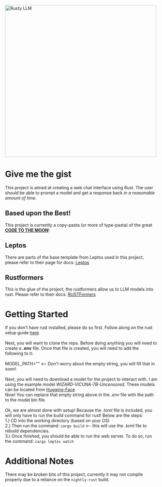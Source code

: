 <picture>
  <img height="500" width="500" src="https://github.com/JSH5000/RUSTY_LLM/assets/39937127/de2ce28a-8408-4ebc-9615-1a4fec2103a1" alt="Rusty LLM" />
</picture>

# Give me the gist
This project is aimed at creating a web chat interface using Rust. The user should be able to prompt a model and get a response back *in a reasonable amount of time*.

## Based upon the Best!
This project is currently a copy-pasta (or more of type-pasta) of the great [**CODE TO THE MOON**](https://www.youtube.com/watch?v=vAjle3c9Xqc&t=2184s)!

## Leptos
There are parts of the base template from Leptos used in this project, please refer to their page for docs: [Leptos](https://github.com/leptos-rs/leptos)

## Rustformers
This is the glue of the project, the rustformers allow us to LLM models into rust. Please refer to their docs: [RUSTFormers](https://github.com/rustformers)

# Getting Started
If you don't have rust installed, please do so first. Follow along on the rust setup guide [here](https://www.rust-lang.org/tools/install).
<br/>
<br/>
Next, you will want to clone the repo. Before doing anything you will need to create a **.env** file. Once that file is created, you will need to add the following to it:
<br/>
<br/>
MODEL_PATH="" <-- Don't worry about the empty string, you will fill that in soon!
<br/>
<br/>
Next, you will need to download a model for the project to interact with. I am using the example model *WIZARD-VICUNA-7B-Uncensored*. These models can be located from [Hugging-Face](https://huggingface.co/TheBloke/Wizard-Vicuna-7B-Uncensored-GGML/tree/main)
<br/>
Now! You can replace that empty string above in the *.env* file with the path to the model bin file.
<br/>
<br/>
Ok, we are almost done with setup! Because the *.toml* file is included, you will only have to run the build command for rust! Below are the steps:
<br/>
1.) CD into the working directory (based on your OS)
<br/>
2.) Then run the command: `cargo build` <-- this will use the *.toml* file to rebuild dependencies.
<br/>
3.) Once finished, you should be able to run the web server. To do so, run the command: `cargo leptos watch`

# Additional Notes
There may be broken bits of this project, currently it may not compile properly due to a reliance on the `nightly-rust` build.

